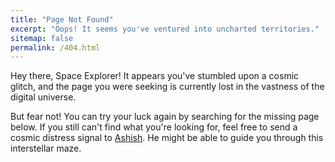 ```yaml
---
title: "Page Not Found"
excerpt: "Oops! It seems you've ventured into uncharted territories."
sitemap: false
permalink: /404.html
---
```


Hey there, Space Explorer! It appears you've stumbled upon a cosmic glitch, and the page you were seeking is currently lost in the vastness of the digital universe.

But fear not! You can try your luck again by searching for the missing page below. If you still can't find what you're looking for, feel free to send a cosmic distress signal to [Ashish](mailto:ashishkshirsagar914@gmail.com). He might be able to guide you through this interstellar maze.

<script type="text/javascript">
  var GOOG_FIXURL_LANG = 'en';
  var GOOG_FIXURL_SITE = '{{ site.url }}'
</script>
<script type="text/javascript"
  src="//linkhelp.clients.google.com/tbproxy/lh/wm/fixurl.js">
</script>
